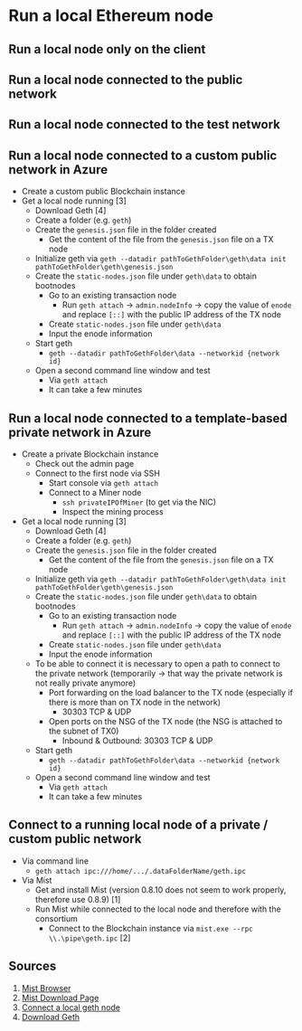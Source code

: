 # Run a local Ethereum node

## Run a local node only on the client


## Run a local node connected to the public network


## Run a local node connected to the test network


## Run a local node connected to a custom public network in Azure
*   Create a custom public Blockchain instance              
*   Get a local node running [3]
    *   Download Geth [4]
    *   Create a folder (e.g. `geth`)
    *   Create the `genesis.json` file in the folder created
        *   Get the content of the file from the `genesis.json` file on a TX node
    *   Initialize geth via `geth --datadir pathToGethFolder\geth\data init pathToGethFolder\geth\genesis.json`
    *   Create the `static-nodes.json` file under `geth\data` to obtain bootnodes
        *   Go to an existing transaction node
            *   Run `geth attach` -> `admin.nodeInfo` -> copy the value of `enode` and replace `[::]` with the public IP address of the TX node
        *   Create `static-nodes.json` file under `geth\data`
        *   Input the enode information
    *   Start geth
        *   `geth --datadir pathToGethFolder\data --networkid {network id}`
    *   Open a second command line window and test
        *   Via `geth attach`
        *   It can take a few minutes

## Run a local node connected to a template-based private network in Azure
*   Create a private Blockchain instance
    *   Check out the admin page
    *   Connect to the first node via SSH
        *   Start console via `geth attach`
        *   Connect to a Miner node
            *   `ssh privateIPOfMiner` (to get via the NIC)
            *   Inspect the mining process                
*   Get a local node running [3]
    *   Download Geth [4]
    *   Create a folder (e.g. `geth`)
    *   Create the `genesis.json` file in the folder created
        *   Get the content of the file from the `genesis.json` file on a TX node
    *   Initialize geth via `geth --datadir pathToGethFolder\geth\data init pathToGethFolder\geth\genesis.json`
    *   Create the `static-nodes.json` file under `geth\data` to obtain bootnodes
        *   Go to an existing transaction node
            *   Run `geth attach` -> `admin.nodeInfo` -> copy the value of `enode` and replace `[::]` with the public IP address of the TX node
        *   Create `static-nodes.json` file under `geth\data`
        *   Input the enode information
    *   To be able to connect it is necessary to open a path to connect to the private network (temporarily -> that way the private network is not really private anymore)
        *   Port forwarding on the load balancer to the TX node (especially if there is more than on TX node in the network)
            *   30303 TCP & UDP
        *   Open ports on the NSG of the TX node (the NSG is attached to the subnet of TX0)
            *   Inbound & Outbound: 30303 TCP & UDP
    *   Start geth
        *   `geth --datadir pathToGethFolder\data --networkid {network id}`
    *   Open a second command line window and test
        *   Via `geth attach`
        *   It can take a few minutes

## Connect to a running local node of a private / custom public network
*   Via command line
    *   `geth attach ipc:///home/.../.dataFolderName/geth.ipc`
*   Via Mist
    *   Get and install Mist (version 0.8.10 does not seem to work properly, therefore use 0.8.9) [1]
    *   Run Mist while connected to the local node and therefore with the consortium
        *   Connect to the Blockchain instance via `mist.exe --rpc \\.\pipe\geth.ipc` [2]

## Sources
1.  [Mist Browser](https://github.com/ethereum/mist/blob/develop/README.md)
2.  [Mist Download Page](https://github.com/ethereum/mist/releases)
3.  [Connect a local geth node](https://github.com/EthereumEx/ethereum-arm-templates/blob/master/ethereum-consortium/docs/setupWalkthrough.md)
4.  [Download Geth](https://geth.ethereum.org/downloads/)